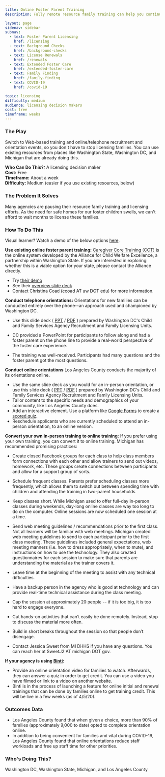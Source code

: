 ```yaml
---
title: Online Foster Parent Training
description: Fully remote resource family training can help you continue to license new homes and family members remotely during COVID-19.

layout: page
sidenav: sidebar
subnav:
  - text: Foster Parent Licensing
    href: /licensing
  - text: Background Checks
    href: /background-checks
  - text: License Renewals
    href: /renewals
  - text: Extended Foster Care
    href: /extended-foster-care
  - text: Family Finding
    href: /family-finding
  - text: COVID-19
    href: /covid-19

topic: licensing
difficulty: medium
audience: licensing decision makers
cost: free
timeframe: weeks
---
```



### The Play

Switch to Web-based training and online/telephone recruitment and orientation events, so you don't have to stop licensing families. You can use existing resources from places like Washington State, Washington DC, and Michigan that are already doing this.

**Who Can Do This?:**
A licensing decision maker<br />
**Cost:**
Free<br />
**Timeframe:**
About a week<br />
**Difficulty:**
Medium (easier if you use existing resources, below)<br />

### The Problem It Solves

Many agencies are pausing their resource family training and licensing efforts. As the need for safe homes for our foster children swells, we can't afford to wait months to license these families.

### How To Do This

<p class="usa-alert">Visual learner? Watch a demo of the below options <a href="https://www.youtube.com/watch?v=ud7l3isNI4c">here</a>.</p>

**Use existing online foster parent training:** [Caregiver Core Training (CCT)](https://allianceforchildwelfare.org/project/learn-more-about-caregiver-core-training-online) is the online system developed by the Alliance for Child Welfare Excellence, a partnership within Washington State.  If you are interested in exploring whether this is a viable option for your state, please contact the Alliance directly.

* Try [their demo](https://rise.articulate.com/share/i440AYYoiwdbuLFGST9LfKJrqfy4t05t#/)
* See their [overview slide deck](/assets/CCT_Online_Intro.pdf)
* Contact Christina Coad (ccoad AT uw DOT edu) for more information. 

**Conduct telephone orientations:** Orientations for new families can be conducted entirely over the phone--an approach used and championed by Washington DC.

* Use this slide deck ( [PPT](/assets/CFSA_Recruitment_Orientation_March_2020_Pride.pptx) / [PDF](/assets/CFSA_Recruitment_Orientation_March_2020_Pride.pdf) ) prepared by Washington DC's Child and Family Services Agency Recruitment and Family Licensing Units.

* DC provided a PowerPoint for participants to follow along and had a foster parent on the phone line to provide a real-world perspective of the foster care experience. 

* The training was well-received. Participants had many questions and the foster parent got the most questions.

**Conduct online orientations** Los Angeles County conducts the majority of its orientations online.

* Use the same slide deck as you would for an in-person orientation, or use this slide deck ( [PPT](/assets/CFSA_Recruitment_Orientation_March_2020_Pride.pptx) / [PDF](/assets/CFSA_Recruitment_Orientation_March_2020_Pride.pdf) ) prepared by Washington DC's Child and Family Services Agency Recruitment and Family Licensing Units.
* Tailor content to the specific needs and demographics of your community, like Los Angeles County does.
* Add an interactive element. Use a platform like [Google Forms](https://www.google.com/forms/about/) to create a [scored quiz](https://support.google.com/docs/answer/7032287?hl=en).
* Reschedule applicants who are currently scheduled to attend an in-person orientation, to an online version.


**Convert your own in-person training to online training:** If you prefer using your own training, you can convert it to online training. Michigan has recommended promising practices:

* Create closed Facebook groups for each class to help class members form connections with each other and allow trainers to send out videos, homework, etc. These groups create connections between participants and allow for a support group of sorts. 

* Schedule frequent classes. Parents prefer scheduling classes more frequently, which allows them to switch out between spending time with children and attending the training in two-parent households. 

* Keep classes short. While Michigan used to offer full-day in-person classes during weekends, day-long online classes are way too long to do on the computer. Online sessions are now scheduled one session at a time. 

* Send web meeting guidelines / recommendations prior to the first class. Not all learners will be familiar with web meetings. Michigan created web meeting guidelines to send to each participant prior to the first class meeting. These guidelines included general expectations, web meeting manners (i.e. how to dress appropriately, when to mute), and instructions on how to use the technology. They also created questionnaires for each session to make sure that parents are understanding the material as the trainer covers it. 

* Leave time at the beginning of the meeting to assist with any technical difficulties. 

* Have a backup person in the agency who is good at technology and can provide real-time technical assistance during the class meeting. 

* Cap the session at approximately 20 people -- if it is too big, it is too hard to engage everyone. 

* Cut hands-on activities that can’t easily be done remotely. Instead, stop to discuss the material more often. 

* Build in short breaks throughout the session so that people don’t disengage. 

* Contact Jessica Sweet from MI DHHS if you have any questions. You can reach her at SweetJ2 AT michigan DOT gov.

**If your agency is using [Binti](https://binti.com):** 

* Provide an online orientation video for families to watch. Afterwards, they can answer a quiz in order to get credit. You can use a video you have filmed or link to a video on another website. 
* Binti is in the process of launching a feature for online initial and renewal trainings that can be done by families online to get training credit. This will be live in a few weeks (as of 4/5/20).


### Outcomes Data

* Los Angeles County found that when given a choice, more than 90% of families (approximately 9,000 to date) opted to complete orientation online.
* In addition to being convenient for families and vital during COVID-19, Los Angeles County found that online orientations reduce staff workloads and free up staff time for other priorities. 

### Who's Doing This?

Washington DC, Washington State, Michigan, and Los Angeles County
